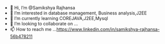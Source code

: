 - 👋 Hi, I’m @Samikshya Rajhansa
- 👀 I’m interested in database management, Business analysis,J2EE
- 🌱 I’m currently learning COREJAVA,J2EE,Mysql
- 💞️ I’m looking to collaborate on ...
- 📫 How to reach me ...https://www.linkedin.com/in/samikshya-rajhansa-56b478211

<!---
Samikshya97/Samikshya97 is a ✨ special ✨ repository because its `README.md` (this file) appears on your GitHub profile.
You can click the Preview link to take a look at your changes.
--->
